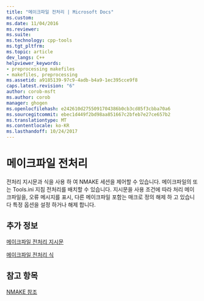 ```yaml
---
title: "메이크파일 전처리 | Microsoft Docs"
ms.custom: 
ms.date: 11/04/2016
ms.reviewer: 
ms.suite: 
ms.technology: cpp-tools
ms.tgt_pltfrm: 
ms.topic: article
dev_langs: C++
helpviewer_keywords:
- preprocessing makefiles
- makefiles, preprocessing
ms.assetid: a9185139-97c9-4adb-b4a9-1ec395cce9f8
caps.latest.revision: "6"
author: corob-msft
ms.author: corob
manager: ghogen
ms.openlocfilehash: e242610d2755091704386b0cb3cd85f3cbba70a6
ms.sourcegitcommit: ebec1d449f2bd98aa851667c2bfeb7e27ce657b2
ms.translationtype: MT
ms.contentlocale: ko-KR
ms.lasthandoff: 10/24/2017
---
```

# <a name="makefile-preprocessing"></a>메이크파일 전처리
전처리 지시문과 식을 사용 하 여 NMAKE 세션을 제어할 수 있습니다. 메이크파일의 또는 Tools.ini 지침 전처리를 배치할 수 있습니다. 지시문을 사용 조건에 따라 처리 메이크파일을, 오류 메시지를 표시, 다른 메이크파일 포함는 매크로 정의 해제 하 고 있습니다 특정 옵션을 설정 하거나 해제 합니다.  
  
## <a name="what-do-you-want-to-know-more-about"></a>추가 정보  
 [메이크파일 전처리 지시문](../build/makefile-preprocessing-directives.md)  
  
 [메이크파일 전처리 식](../build/expressions-in-makefile-preprocessing.md)  
  
## <a name="see-also"></a>참고 항목  
 [NMAKE 참조](../build/nmake-reference.md)